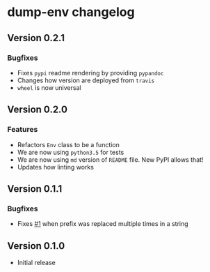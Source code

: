# dump-env changelog

## Version 0.2.1

### Bugfixes

- Fixes `pypi` readme rendering by providing `pypandoc`
- Changes how version are deployed from `travis`
- `wheel` is now universal


## Version 0.2.0

### Features

- Refactors `Env` class to be a function
- We are now using `python3.5` for tests
- We are now using `md` version of `README` file. New PyPI allows that!
- Updates how linting works


## Version 0.1.1

### Bugfixes

- Fixes [#1](https://github.com/sobolevn/dump-env/issues/1) when prefix was replaced multiple times in a string


## Version 0.1.0

- Initial release
